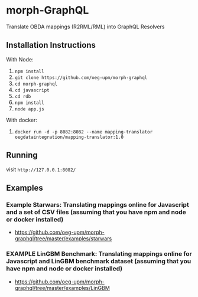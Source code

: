 # morph-GraphQL
Translate OBDA mappings (R2RML/RML) into GraphQL Resolvers

## Installation Instructions
With Node:
1. ```npm install```
2. ```git clone https://github.com/oeg-upm/morph-graphql```
3. ```cd morph-graphql```
4. ```cd javascript```
5. ```cd rdb```
6. ```npm install```
7. ```node app.js```

With docker:
1. ```docker run -d -p 8082:8082 --name mapping-translator oegdataintegration/mapping-translator:1.0```


## Running
visit ```http://127.0.0.1:8082/```


## Examples
### Example Starwars: Translating mappings online for Javascript and a set of CSV files (assuming that you have npm and node or docker installed)
- https://github.com/oeg-upm/morph-graphql/tree/master/examples/starwars

### EXAMPLE LinGBM Benchmark: Translating mappings online for Javascript and LinGBM benchmark dataset (assuming that you have npm and node or docker installed)
- https://github.com/oeg-upm/morph-graphql/tree/master/examples/LinGBM
